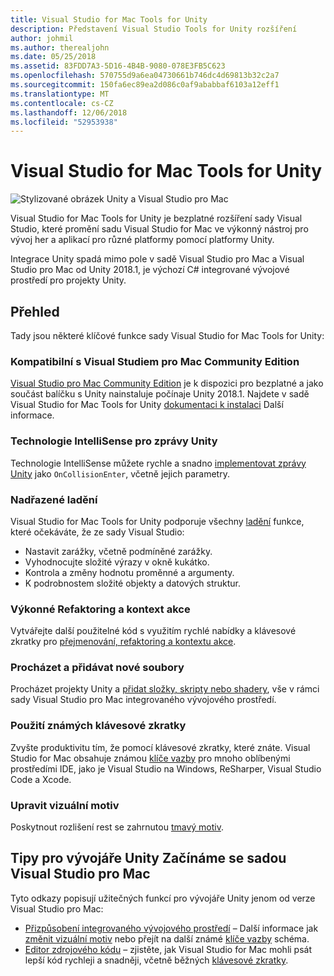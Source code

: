 ```yaml
---
title: Visual Studio for Mac Tools for Unity
description: Představení Visual Studio Tools for Unity rozšíření
author: johmil
ms.author: therealjohn
ms.date: 05/25/2018
ms.assetid: 83FDD7A3-5D16-4B4B-9080-078E3FB5C623
ms.openlocfilehash: 570755d9a6ea04730661b746dc4d69813b32c2a7
ms.sourcegitcommit: 150fa6ec89ea2d086c0af9ababbaf6103a12eff1
ms.translationtype: MT
ms.contentlocale: cs-CZ
ms.lasthandoff: 12/06/2018
ms.locfileid: "52953938"
---
```

# <a name="visual-studio-for-mac-tools-for-unity"></a>Visual Studio for Mac Tools for Unity

![Stylizované obrázek Unity a Visual Studio pro Mac](media/vsmac-tools-unity-image1.png)

Visual Studio for Mac Tools for Unity je bezplatné rozšíření sady Visual Studio, které promění sadu Visual Studio for Mac ve výkonný nástroj pro vývoj her a aplikací pro různé platformy pomocí platformy Unity.

Integrace Unity spadá mimo pole v sadě Visual Studio pro Mac a Visual Studio pro Mac od Unity 2018.1, je výchozí C# integrované vývojové prostředí pro projekty Unity.

## <a name="overview"></a>Přehled

Tady jsou některé klíčové funkce sady Visual Studio for Mac Tools for Unity:

### <a name="compatible-with-visual-studio-for-mac-community-edition"></a>Kompatibilní s Visual Studiem pro Mac Community Edition

[Visual Studio pro Mac Community Edition](https://visualstudio.microsoft.com/) je k dispozici pro bezplatné a jako součást balíčku s Unity nainstaluje počínaje Unity 2018.1. Najdete v sadě Visual Studio for Mac Tools for Unity [dokumentaci k instalaci](setup-vsmac-tools-unity.md) Další informace.

### <a name="intellisense-for-unity-messages"></a>Technologie IntelliSense pro zprávy Unity

Technologie IntelliSense můžete rychle a snadno [implementovat zprávy Unity](using-vsmac-tools-unity.md#intellisense-for-unity-messages) jako `OnCollisionEnter`, včetně jejich parametry.

### <a name="superior-debugging"></a>Nadřazené ladění

Visual Studio for Mac Tools for Unity podporuje všechny [ladění](using-vsmac-tools-unity.md#unity-debugging) funkce, které očekáváte, že ze sady Visual Studio:

* Nastavit zarážky, včetně podmíněné zarážky.
* Vyhodnocujte složité výrazy v okně kukátko.
* Kontrola a změny hodnotu proměnné a argumenty.
* K podrobnostem složité objekty a datových struktur.

### <a name="powerful-refactoring-and-context-actions"></a>Výkonné Refaktoring a kontext akce

Vytvářejte další použitelné kód s využitím rychlé nabídky a klávesové zkratky pro [přejmenování, refaktoring a kontextu akce](refactoring.md).

### <a name="browse-and-add-new-files"></a>Procházet a přidávat nové soubory

Procházet projekty Unity a [přidat složky, skripty nebo shadery](using-vsmac-tools-unity.md#adding-new-unity-files-and-folders), vše v rámci sady Visual Studio pro Mac integrovaného vývojového prostředí.

### <a name="use-familiar-key-bindings"></a>Použití známých klávesové zkratky

Zvyšte produktivitu tím, že pomocí klávesové zkratky, které znáte. Visual Studio for Mac obsahuje známou [klíče vazby](customizing-the-ide.md) pro mnoho oblíbenými prostředími IDE, jako je Visual Studio na Windows, ReSharper, Visual Studio Code a Xcode.

### <a name="customize-the-visual-theme"></a>Upravit vizuální motiv

Poskytnout rozlišení rest se zahrnutou [tmavý motiv](customizing-the-ide.md).

## <a name="tips-for-unity-developers-getting-started-with-visual-studio-for-mac"></a>Tipy pro vývojáře Unity Začínáme se sadou Visual Studio pro Mac

Tyto odkazy popisují užitečných funkcí pro vývojáře Unity jenom od verze Visual Studio pro Mac:

* [Přizpůsobení integrovaného vývojového prostředí](customizing-the-ide.md) – Další informace jak [změnit vizuální motiv](customizing-the-ide.md#dark-theme) nebo přejít na další známé [klíče vazby](customizing-the-ide.md#key-bindings) schéma.
* [Editor zdrojového kódu](source-editor.md) – zjistěte, jak Visual Studio for Mac mohli psát lepší kód rychleji a snadněji, včetně běžných [klávesové zkratky](keyboard-shortcuts.md).
